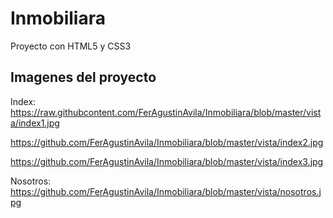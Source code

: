 # Inmobiliara
Proyecto con HTML5 y CSS3 

## Imagenes del proyecto

Index:
https://raw.githubcontent.com/FerAgustinAvila/Inmobiliara/blob/master/vista/index1.jpg

https://github.com/FerAgustinAvila/Inmobiliara/blob/master/vista/index2.jpg

https://github.com/FerAgustinAvila/Inmobiliara/blob/master/vista/index3.jpg

Nosotros:
https://github.com/FerAgustinAvila/Inmobiliara/blob/master/vista/nosotros.jpg
